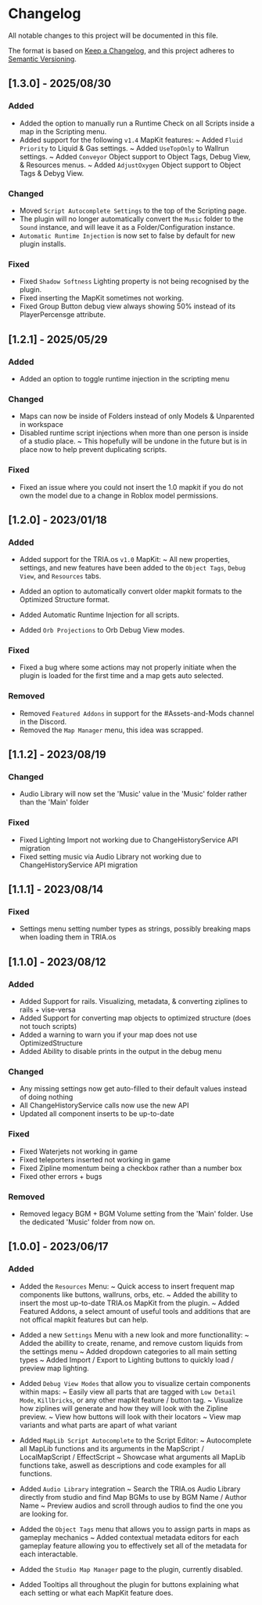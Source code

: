# Changelog
All notable changes to this project will be documented in this file.

The format is based on [Keep a Changelog](https://keepachangelog.com/en/1.0.0/),
and this project adheres to [Semantic Versioning](https://semver.org/spec/v2.0.0.html).

## [1.3.0] - 2025/08/30
### Added
- Added the option to manually run a Runtime Check on all Scripts inside a map in the Scripting menu.
- Added support for the following `v1.4` MapKit features:
~ Added `Fluid Priority` to Liquid & Gas settings.
~ Added `UseTopOnly` to Wallrun settings.
~ Added `Conveyor` Object support to Object Tags, Debug View, & Resources menus.
~ Added `AdjustOxygen` Object support to Object Tags & Debyg View.

### Changed
- Moved `Script Autocomplete Settings` to the top of the Scripting page.
- The plugin will no longer automatically convert the `Music` folder to the `Sound` instance, and will leave it as a Folder/Configuration instance.
- `Automatic Runtime Injection` is now set to false by default for new plugin installs. 

### Fixed
- Fixed `Shadow Softness` Lighting property is not being recognised by the plugin.
- Fixed inserting the MapKit sometimes not working.
- Fixed Group Button debug view always showing 50% instead of its PlayerPercensge attribute.



## [1.2.1] - 2025/05/29
### Added
- Added an option to toggle runtime injection in the scripting menu

### Changed
- Maps can now be inside of Folders instead of only Models & Unparented in workspace
- Disabled runtime script injections when more than one person is inside of a studio place.
~ This hopefully will be undone in the future but is in place now to help prevent duplicating scripts.

### Fixed 
- Fixed an issue where you could not insert the 1.0 mapkit if you do not own the model due to a change in Roblox model permissions.



## [1.2.0] - 2023/01/18
### Added
- Added support for the TRIA.os `v1.0` MapKit:
~ All new properties, settings, and new features have been added to the `Object Tags`, `Debug View`, and `Resources` tabs.

- Added an option to automatically convert older mapkit formats to the Optimized Structure format.
- Added Automatic Runtime Injection for all scripts.
- Added `Orb Projections` to Orb Debug View modes.

### Fixed
- Fixed a bug where some actions may not properly initiate when the plugin is loaded for the first time and a map gets auto selected.

### Removed
- Removed `Featured Addons` in support for the #Assets-and-Mods channel in the Discord.
- Removed the `Map Manager` menu, this idea was scrapped.



## [1.1.2] - 2023/08/19
### Changed
- Audio Library will now set the 'Music' value in the 'Music' folder rather than the 'Main' folder

### Fixed 
- Fixed Lighting Import not working due to ChangeHistoryService API migration
- Fixed setting music via Audio Library not working due to ChangeHistoryService API migration



## [1.1.1] - 2023/08/14
### Fixed
- Settings menu setting number types as strings, possibly breaking maps when loading them in TRIA.os



## [1.1.0] - 2023/08/12
### Added
- Added Support for rails. Visualizing, metadata, & converting ziplines to rails + vise-versa
- Added Support for converting map objects to optimized structure (does not touch scripts)
- Added a warning to warn you if your map does not use OptimizedStructure
- Added Ability to disable prints in the output in the debug menu

### Changed
- Any missing settings now get auto-filled to their default values instead of doing nothing
- All ChangeHistoryService calls now use the new API
- Updated all component inserts to be up-to-date

### Fixed
- Fixed Waterjets not working in game
- Fixed teleporters inserted not working in game
- Fixed Zipline momentum being a checkbox rather than a number box
- Fixed other errors + bugs 

### Removed
- Removed legacy BGM + BGM Volume setting from the 'Main' folder. Use the dedicated 'Music' folder from now on.



## [1.0.0] - 2023/06/17
###  Added
- Added the `Resources` Menu:
~ Quick access to insert frequent map components like buttons, wallruns, orbs, etc.
~ Added the abillity to insert the most up-to-date TRIA.os MapKit from the plugin.
~ Added Featured Addons, a select amount of useful tools and additions that are not offical mapkit features but can help.

- Added a new `Settings` Menu with a new look and more functionallity:
~ Added the abillity to create, rename, and remove custom liquids from the settings menu
~ Added dropdown categories to all main setting types
~ Added Import / Export to Lighting buttons to quickly load / preview map lighting.

- Added `Debug View Modes` that allow you to visualize certain components within maps:
~ Easily view all parts that are tagged with `Low Detail Mode`, `Killbricks`, or any other mapkit feature / button tag.
~ Visualize how ziplines will generate and how they will look with the Zipline preview.
~ View how buttons will look with their locators
~ View map variants and what parts are apart of what variant

- Added `MapLib Script Autocomplete` to the Script Editor: 
~ Autocomplete all MapLib functions and its arguments in the MapScript / LocalMapScript / EffectScript
~ Showcase what arguments all MapLib functions take, aswell as descriptions and code examples for all functions.

- Added `Audio Library` integration
~ Search the TRIA.os Audio Library directly from studio and find Map BGMs to use by BGM Name / Author Name
~ Preview audios and scroll through audios to find the one you are looking for.

- Added the `Object Tags` menu that allows you to assign parts in maps as gameplay mechanics
~ Added contextual metadata editors for each gameplay feature allowing you to effectively set all of the metadata for each interactable.

- Added the `Studio Map Manager` page to the plugin, currently disabled.

- Added Tooltips all throughout the plugin for buttons explaining what each setting or what each MapKit feature does.